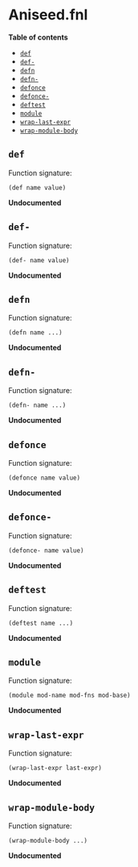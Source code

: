 # Aniseed.fnl

**Table of contents**

- [`def`](#def)
- [`def-`](#def-)
- [`defn`](#defn)
- [`defn-`](#defn-)
- [`defonce`](#defonce)
- [`defonce-`](#defonce-)
- [`deftest`](#deftest)
- [`module`](#module)
- [`wrap-last-expr`](#wrap-last-expr)
- [`wrap-module-body`](#wrap-module-body)

## `def`
Function signature:

```
(def name value)
```

**Undocumented**

## `def-`
Function signature:

```
(def- name value)
```

**Undocumented**

## `defn`
Function signature:

```
(defn name ...)
```

**Undocumented**

## `defn-`
Function signature:

```
(defn- name ...)
```

**Undocumented**

## `defonce`
Function signature:

```
(defonce name value)
```

**Undocumented**

## `defonce-`
Function signature:

```
(defonce- name value)
```

**Undocumented**

## `deftest`
Function signature:

```
(deftest name ...)
```

**Undocumented**

## `module`
Function signature:

```
(module mod-name mod-fns mod-base)
```

**Undocumented**

## `wrap-last-expr`
Function signature:

```
(wrap-last-expr last-expr)
```

**Undocumented**

## `wrap-module-body`
Function signature:

```
(wrap-module-body ...)
```

**Undocumented**


<!-- Generated with Fenneldoc v1.0.1
     https://gitlab.com/andreyorst/fenneldoc -->
